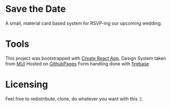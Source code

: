# Save the Date

A small, material card based system for RSVP-ing our upcoming wedding.

# Tools
This project was bootstrapped with [Create React App](https://github.com/facebook/create-react-app).
Design System taken from [MUI](https://mui.com/system/getting-started/overview/)
Hosted on [GithubPages](https://pages.github.com/)
Form handling done with [firebase](https://firebase.google.com/?gclid=CjwKCAiA7vWcBhBUEiwAXieItjnhbWQGPUI1Edo65zGAThPvN3wLVMRVIYqV6GtUzq50ttmOFpRAYBoC7_wQAvD_BwE&gclsrc=aw.ds)

# Licensing

Feel free to redistribute, clone, do whatever you want with this :).
